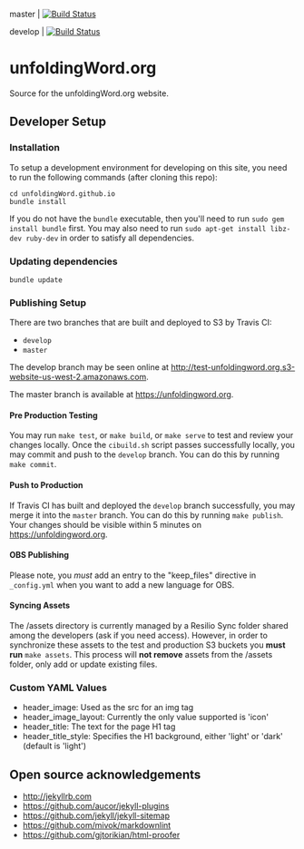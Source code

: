 master | [![Build Status](https://travis-ci.org/unfoldingWord/unfoldingWord.github.io.svg?branch=master)](https://travis-ci.org/unfoldingWord/unfoldingWord.github.io)

develop | [![Build Status](https://travis-ci.org/unfoldingWord/unfoldingWord.github.io.svg?branch=develop)](https://travis-ci.org/unfoldingWord/unfoldingWord.github.io)

# unfoldingWord.org

Source for the unfoldingWord.org website.

## Developer Setup

### Installation

To setup a development environment for developing on this site, you need to run the following commands (after cloning this repo):

    cd unfoldingWord.github.io
    bundle install

If you do not have the `bundle` executable, then you'll need to run `sudo gem install bundle` first.  You may also need to run `sudo apt-get install libz-dev ruby-dev` in order to satisfy all dependencies.

### Updating dependencies

    bundle update

### Publishing Setup

There are two branches that are built and deployed to S3 by Travis CI:

* `develop`
* `master`

The develop branch may be seen online at http://test-unfoldingword.org.s3-website-us-west-2.amazonaws.com.

The master branch is available at https://unfoldingword.org.

#### Pre Production Testing

You may run `make test`, or `make build`, or `make serve` to test and review your changes locally.  Once the `cibuild.sh` script passes successfully locally, you may commit and push to the `develop` branch.  You can do this by running `make commit`.

#### Push to Production

If Travis CI has built and deployed the `develop` branch successfully, you may merge it into the `master` branch.  You can do this by running `make publish`.  Your changes should be visible within 5 minutes on https://unfoldingword.org.

#### OBS Publishing

Please note, you *must* add an entry to the "keep_files" directive in `_config.yml` when you want to add a new language for OBS.

#### Syncing Assets

The /assets directory is currently managed by a Resilio Sync folder shared among the developers (ask if you need access).  However, in order to synchronize these assets to the test and production S3 buckets you **must run** `make assets`.  This process will **not remove** assets from the /assets folder, only add or update existing files.

### Custom YAML Values

* header_image: Used as the src for an img tag
* header_image_layout: Currently the only value supported is 'icon'
* header_title: The text for the page H1 tag
* header_title_style: Specifies the H1 background, either 'light' or 'dark' (default is 'light')

## Open source acknowledgements

* http://jekyllrb.com
* https://github.com/aucor/jekyll-plugins
* https://github.com/jekyll/jekyll-sitemap
* https://github.com/mivok/markdownlint
* https://github.com/gjtorikian/html-proofer
